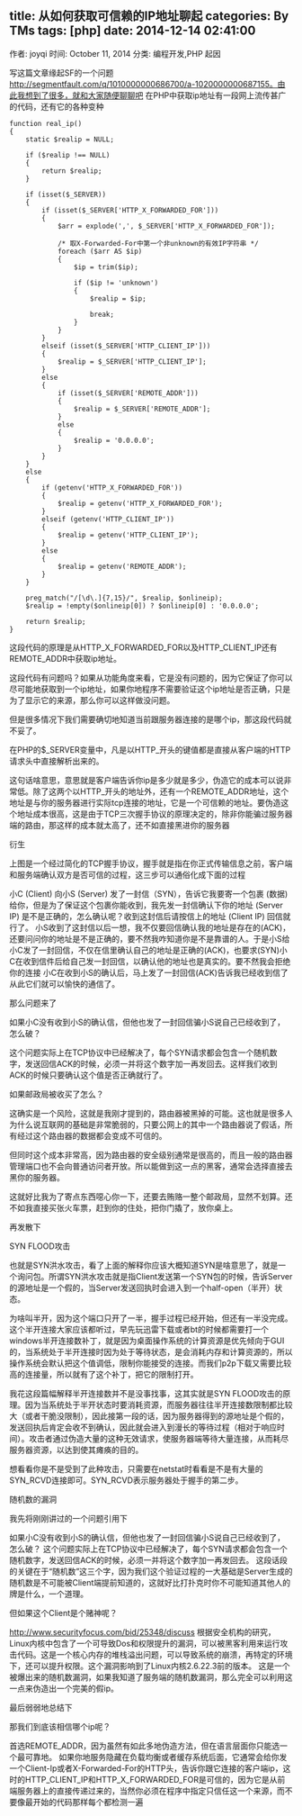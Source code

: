 title: 从如何获取可信赖的IP地址聊起
categories: By TMs
tags: [php]
date: 2014-12-14 02:41:00
---

作者: joyqi 时间: October 11, 2014 分类: 编程开发,PHP
起因

写这篇文章缘起SF的一个问题 http://segmentfault.com/q/1010000000686700/a-1020000000687155。由此我想到了很多，就和大家随便聊聊吧
在PHP中获取ip地址有一段网上流传甚广的代码，还有它的各种变种

    function real_ip()
    {
        static $realip = NULL;
    
        if ($realip !== NULL)
        {
            return $realip;
        }
    
        if (isset($_SERVER))
        {
            if (isset($_SERVER['HTTP_X_FORWARDED_FOR']))
            {
                $arr = explode(',', $_SERVER['HTTP_X_FORWARDED_FOR']);
    
                /* 取X-Forwarded-For中第一个非unknown的有效IP字符串 */
                foreach ($arr AS $ip)
                {
                    $ip = trim($ip);
    
                    if ($ip != 'unknown')
                    {
                        $realip = $ip;
    
                        break;
                    }
                }
            }
            elseif (isset($_SERVER['HTTP_CLIENT_IP']))
            {
                $realip = $_SERVER['HTTP_CLIENT_IP'];
            }
            else
            {
                if (isset($_SERVER['REMOTE_ADDR']))
                {
                    $realip = $_SERVER['REMOTE_ADDR'];
                }
                else
                {
                    $realip = '0.0.0.0';
                }
            }
        }
        else
        {
            if (getenv('HTTP_X_FORWARDED_FOR'))
            {
                $realip = getenv('HTTP_X_FORWARDED_FOR');
            }
            elseif (getenv('HTTP_CLIENT_IP'))
            {
                $realip = getenv('HTTP_CLIENT_IP');
            }
            else
            {
                $realip = getenv('REMOTE_ADDR');
            }
        }
    
        preg_match("/[\d\.]{7,15}/", $realip, $onlineip);
        $realip = !empty($onlineip[0]) ? $onlineip[0] : '0.0.0.0';
    
        return $realip;
    }

这段代码的原理是从HTTP_X_FORWARDED_FOR以及HTTP_CLIENT_IP还有REMOTE_ADDR中获取ip地址。

这段代码有问题吗？如果从功能角度来看，它是没有问题的，因为它保证了你可以尽可能地获取到一个ip地址，如果你地程序不需要验证这个ip地址是否正确，只是为了显示它的来源，那么你可以这样做没问题。

但是很多情况下我们需要确切地知道当前跟服务器连接的是哪个ip，那这段代码就不妥了。

在PHP的$_SERVER变量中，凡是以HTTP_开头的键值都是直接从客户端的HTTP请求头中直接解析出来的。

这句话啥意思，意思就是客户端告诉你ip是多少就是多少，伪造它的成本可以说非常低。除了这两个以HTTP_开头的地址外，还有一个REMOTE_ADDR地址，这个地址是与你的服务器进行实际tcp连接的地址，它是一个可信赖的地址。要伪造这个地址成本很高，这是由于TCP三次握手协议的原理决定的，除非你能骗过服务器端的路由，那这样的成本就太高了，还不如直接黑进你的服务器

衍生


上图是一个经过简化的TCP握手协议，握手就是指在你正式传输信息之前，客户端和服务端确认双方是否可信的过程，这三步可以通俗化成下面的过程

小C (Client) 向小S (Server) 发了一封信（SYN），告诉它我要寄一个包裹 (数据) 给你，但是为了保证这个包裹你能收到，我先发一封信确认下你的地址 (Server IP) 是不是正确的，怎么确认呢？收到这封信后请按信上的地址 (Client IP) 回信就行了。
小S收到了这封信以后一想，我不仅要回信确认我的地址是存在的(ACK)，还要问问你的地址是不是正确的，要不然我咋知道你是不是靠谱的人。于是小S给小C发了一封回信，不仅在信里确认自己的地址是正确的(ACK)，也要求(SYN)小C在收到信件后给自己发一封回信，以确认他的地址也是真实的。要不然我会拒绝你的连接
小C在收到小S的确认后，马上发了一封回信(ACK)告诉我已经收到信了
从此它们就可以愉快的通信了。

那么问题来了

如果小C没有收到小S的确认信，但他也发了一封回信骗小S说自己已经收到了，怎么破？

这个问题实际上在TCP协议中已经解决了，每个SYN请求都会包含一个随机数字，发送回信ACK的时候，必须一并将这个数字加一再发回去。这样我们收到ACK的时候只要确认这个值是否正确就行了。

如果邮政局被收买了怎么？

这确实是一个风险，这就是我刚才提到的，路由器被黑掉的可能。这也就是很多人为什么说互联网的基础是非常脆弱的，只要公网上的其中一个路由器说了假话，所有经过这个路由器的数据都会变成不可信的。

但同时这个成本非常高，因为路由器的安全级别通常是很高的，而且一般的路由器管理端口也不会向普通访问者开放。所以能做到这一点的黑客，通常会选择直接去黑你的服务器。

这就好比我为了寄点东西噁心你一下，还要去贿赂一整个邮政局，显然不划算。还不如我直接买张火车票，赶到你的住处，把你门撬了，放你桌上。

再发散下

SYN FLOOD攻击

也就是SYN洪水攻击，看了上面的解释你应该大概知道SYN是啥意思了，就是一个询问包。所谓SYN洪水攻击就是指Client发送第一个SYN包的时候，告诉Server的源地址是一个假的，当Server发送回执时会进入到一个half-open（半开）状态。

为啥叫半开，因为这个端口只开了一半，握手过程已经开始，但还有一半没完成。这个半开连接大家应该都听过，早先玩迅雷下载或者bt的时候都需要打一个windows半开连接数补丁，就是因为桌面操作系统的计算资源是优先倾向于GUI的，当系统处于半开连接时因为处于等待状态，是会消耗内存和计算资源的，所以操作系统会默认把这个值调低，限制你能接受的连接。而我们p2p下载又需要比较高的连接量，所以就有了这个补丁，把它的限制打开。

我花这段篇幅解释半开连接数并不是没事找事，这其实就是SYN FLOOD攻击的原理。因为当系统处于半开状态时要消耗资源，而服务器往往半开连接数限制都比较大（或者干脆没限制），因此接第一段的话，因为服务器得到的源地址是个假的，发送回执后肯定会收不到确认，因此就会进入到漫长的等待过程（相对于响应时间）。攻击者通过伪造大量的这种无效请求，使服务器端等待大量连接，从而耗尽服务器资源，以达到使其瘫痪的目的。

想看看你是不是受到了此种攻击，只需要在netstat时看看是不是有大量的SYN_RCVD连接即可。SYN_RCVD表示服务器处于握手的第二步。

随机数的漏洞

我先将刚刚讲过的一个问题引用下

如果小C没有收到小S的确认信，但他也发了一封回信骗小S说自己已经收到了，怎么破？
这个问题实际上在TCP协议中已经解决了，每个SYN请求都会包含一个随机数字，发送回信ACK的时候，必须一并将这个数字加一再发回去。
这段话段的关键在于“随机数”这三个字，因为我们这个验证过程的一大基础是Server生成的随机数是不可能被Client端提前知道的，这就好比打扑克时你不可能知道其他人的牌是什么，一个道理。

但如果这个Client是个赌神呢？

http://www.securityfocus.com/bid/25348/discuss
根据安全机构的研究，Linux内核中包含了一个可导致Dos和权限提升的漏洞，可以被黑客利用来运行攻击代码。这是一个核心内存的堆栈溢出问题，可以导致系统的崩溃，再特定的环境下，还可以提升权限。这个漏洞影响到了Linux内核2.6.22.3前的版本。
这是一个被爆出来的随机数漏洞，如果我知道了服务端的随机数漏洞，那么完全可以利用这一点来伪造出一个完美的假ip。

最后弱弱地总结下

那我们到底该相信哪个ip呢？

首选REMOTE_ADDR，因为虽然有如此多地伪造方法，但在语言层面你只能选一个最可靠地。
如果你地服务隐藏在负载均衡或者缓存系统后面，它通常会给你发一个Client-Ip或者X-Forwarded-For的HTTP头，告诉你跟它连接的客户端ip，这时的HTTP_CLIENT_IP和HTTP_X_FORWARDED_FOR是可信的，因为它是从前端服务器上的直接传递过来的，当然你必须在程序中指定只信任这一个来源，而不要像最开始的代码那样每个都检测一遍

